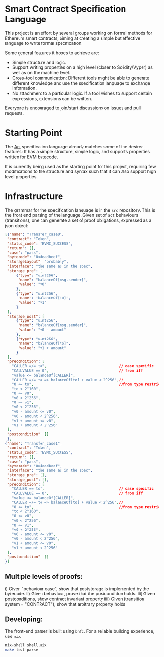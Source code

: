Smart Contract Specification Language
=====================================

This project is an effort by several groups working on formal methods for Ethereum smart contracts, aiming at creating a simple but effective language to write formal specification.

Some general features it hopes to achieve are:
- Simple structure and logic.
- Support writing properties on a high level (closer to Solidity/Vyper) as well as on the machine level.
- Cross-tool communication: Different tools might be able to generate different knowledge and use the specification language to exchange information.
- No attachment to a particular logic. If a tool wishes to support certain expressions, extensions can be written.

Everyone is encouraged to join/start discussions on issues and pull requests.

Starting Point
==============

The [Act](https://github.com/dapphub/klab/blob/master/acts.md) specification language already matches some of the desired features: It has a simple structure, simple logic, and supports properties written for EVM bytecode.

It is currently being used as the starting point for this project, requiring few modifications to the structure and syntax such that it can also support high level properties.

Infrastructure
==============
The grammar for the specification language is in the `src` repository. This is the front end parsing of the language. Given set of `act` behaviours (transitions), one can generate a set of proof obligations, expressed as a json object:
```json
[{"name": "Transfer_case0",
 "contract": "Token",
 "status_code": "EVMC_SUCCESS",
 "return": [],
 "case": "pass",
 "bytecode": "0xdeadbeef",
 "storageLayout": "probably",
 "interface": "the same as in the spec",
 "storage_pre": [
     {"type": "uint256",
      "name": "balanceOf[msg.sender]",
      "value": "v0"
     },
     {"type": "uint256",
      "name": "balanceOf[to]",
      "value": "v1"
     }
 ],
 "storage_post": [
     {"type": "uint256",
      "name": "balanceOf[msg.sender]",
      "value": "v0 - amount"
     },
     {"type": "uint256",
      "name": "balanceOf[to]",
      "value": "v1 + amount"
     }
 ],
 "precondition": [
   "CALLER =/= to",                                 // case specific
   "CALLVALUE == 0",                                // from iff
   "value <= balanceOf[CALLER]",
   "CALLER =/= to => balanceOf[to] + value < 2^256",//
   "0 <= to",                                       //from type restrictions
   "to < 2^160",
   "0 <= v0",
   "v0 < 2^256",
   "0 <= v1",
   "v0 < 2^256",
   "v0 - amount <= v0",
   "v0 - amount < 2^256",
   "v1 + amount <= v0",
   "v1 + amount < 2^256"
 ],
 "postcondition": []
 },
{"name": "Transfer_case1",
 "contract": "Token",
 "status_code": "EVMC_SUCCESS",
 "return": [],
 "case": "pass",
 "bytecode": "0xdeadbeef",
 "interface": "the same as in the spec",
 "storage_pre": [],
 "storage_post": [],
 "precondition": [
   "CALLER == to",                                  // case specific
   "CALLVALUE == 0",                                // from iff
   "value <= balanceOf[CALLER]",
   "CALLER =/= to => balanceOf[to] + value < 2^256",//
   "0 <= to",                                       //from type restrictions
   "to < 2^160",
   "0 <= v0",
   "v0 < 2^256",
   "0 <= v1",
   "v0 < 2^256",
   "v0 - amount <= v0",
   "v0 - amount < 2^256",
   "v1 + amount <= v0",
   "v1 + amount < 2^256"
 ],
 "postcondition": []
}]
```


Multiple levels of proofs:
--------------------------

i) Given "behaviour case", show that poststorage is implemented by the bytecode.
ii) Given behaviour, prove that the postcondition holds.
iii) Given postconditions, show contract invariant property
iiii) Given (transition system = "CONTRACT"), show that arbitrary property holds

Developing:
-----------

The front-end parser is built using `bnfc`. For a reliable building experience, use `nix`:
```sh
nix-shell shell.nix
make test-parse
```
